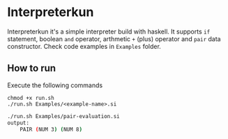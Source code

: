 # Interpreterkun

Interpreterkun it's a simple interpreter build with haskell. It supports `if` statement, boolean `and` operator, arthmetic `+` (plus) operator and `pair` data constructor. Check code examples in `Examples` folder.

## How to run

Execute the following commands
```bask
chmod +x run.sh
./run.sh Examples/<example-name>.si
```

```bash
./run.sh Examples/pair-evaluation.si
output:
    PAIR (NUM 3) (NUM 8)
```